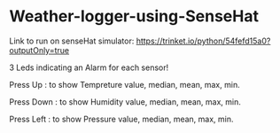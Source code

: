 # Weather-logger-using-SenseHat

Link to run on senseHat simulator: https://trinket.io/python/54fefd15a0?outputOnly=true 

3 Leds indicating an Alarm for each sensor!

Press Up   : to show Tempreture value, median, mean, max, min.

Press Down : to show Humidity   value, median, mean, max, min.

Press Left : to show Pressure   value, median, mean, max, min.
